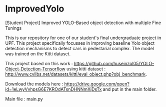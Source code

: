 # ImprovedYolo
[Student Project] Improved YOLO-Based object detection with multiple Fine Tunings

This is our repository for one of our student's final undergraduate project in UPF. This project specifically focusses in improving baseline Yolo object detection mechanisms to detect cars in pedestarial complex. The model was trained on the Kitti dataset. 

This project based on this work : https://github.com/huseinzol05/YOLO-Object-Detection-Tensorflow using kitti dataset : http://www.cvlibs.net/datasets/kitti/eval_object.php?obj_benchmark. 

Download the models here : https://drive.google.com/open?id=1eLwyVvhpsG6E7KROdATsnDHNNmXjDsTx and put in the main folder. 

Main file : main.py
